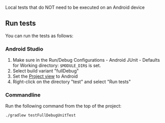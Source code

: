 Local tests that do NOT need to be executed on an Android device

## Run tests

You can run the tests as follows:

### Android Studio

1. Make sure in the Run/Debug Configurations - Android JUnit - Defaults for Working directory: `$MODULE_DIR$` is set.
2. Select build variant "fullDebug"
3. Set the [Project view](https://developer.android.com/studio/projects/index.html) to Android
4. Right-click on the directory "test" and select "Run tests"

### Commandline

Run the following command from the top of the project:

    ./gradlew testFullDebugUnitTest